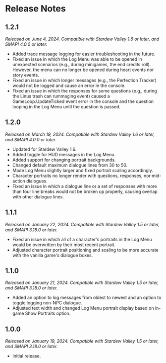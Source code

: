 # Release Notes

## 1.2.1
*Released on June 4, 2024. Compatible with Stardew Valley 1.6 or later, and SMAPI 4.0.0 or later.*

- Added trace message logging for easier troubleshooting in the future.
- Fixed an issue in which the Log Menu was able to be opened in unexpected scenarios (e.g., during minigames, the end credits roll). However, the menu can no longer be opened during heart events nor story events.
- Fixed an issue in which longer messages (e.g., the Perfection Tracker) would not be logged and cause an error in the console.
- Fixed an issue in which the responses for some questions (e.g., during the Linus trash can rummaging event) caused a GameLoop.UpdateTicked event error in the console and the question looping in the Log Menu until the question is passed.

## 1.2.0
*Released on March 19, 2024. Compatible with Stardew Valley 1.6 or later, and SMAPI 4.0.0 or later.*

- Updated for Stardew Valley 1.6.
- Added toggle for HUD messages in the Log Menu.
- Added support for changing portrait backgrounds.
- Changed default maximum dialogue lines from 30 to 50.
- Made Log Menu slightly larger and fixed portrait scaling accordingly.
- Character portraits no longer render with questions, responses, nor mid-action dialogues.
- Fixed an issue in which a dialogue line or a set of responses with more than four line breaks would not be broken up properly, causing overlap with other dialogue lines.

## 1.1.1
*Released on January 22, 2024. Compatible with Stardew Valley 1.5 or later, and SMAPI 3.18.0 or later.*

- Fixed an issue in which all of a character's portraits in the Log Menu would be overwritten by their most recent portrait.
- Adjusted character portrait positioning and scaling to be more accurate with the vanilla game's dialogue boxes.

## 1.1.0
*Released on January 21, 2024. Compatible with Stardew Valley 1.5 or later, and SMAPI 3.18.0 or later.*

- Added an option to log messages from oldest to newest and an option to toggle logging non-NPC dialogue.
- Adjusted text width and changed Log Menu portrait display based on in-game Show Portraits option.

## 1.0.0
*Released on January 19, 2024. Compatible with Stardew Valley 1.5 or later, and SMAPI 3.18.0 or later.*

- Initial release.